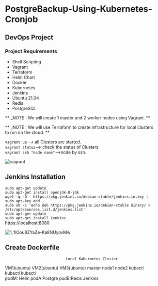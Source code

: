 # PostgreBackup-Using-Kubernetes-Cronjob
## DevOps Project

### Project Requirements

+ Shell Scripting
+ Vagrant
+ Terraform
+ Helm Chart
+ Docker
+ Kubernetes
+ Jenkins
+ Ubuntu 21.04
+ Redis
+ PostgreSQL

** _NOTE : We will create 1 master and 2 worker nodes using Vagrant. **

** _NOTE : We will use Terraform to create infrastructure for local clusters to run on the cloud. **

`vagrant up` --> all Clusters are started.<br>
`vagrant status`--> check the status of Clusters<br> 
`vagrant ssh "node name"`-->node by ssh.<br>

![vagrant](https://user-images.githubusercontent.com/42733209/169891496-9482b253-401b-4c9e-9487-96e804f5e1da.png)


## Jenkins Installation 
`sudo apt-get update`<br>
`sudo apt-get install openjdk-8-jdk`<br>
`wget -q -O - https://pkg.jenkins.io/debian-stable/jenkins.io.key | sudo apt-key add -`<br>
`sudo sh -c 'echo deb https://pkg.jenkins.io/debian-stable binary/ > /etc/apt/sources.list.d/jenkins.list'`<br>
`sudo apt-get update`<br>
`sudo apt-get install jenkins`<br>
https://localhost:8080

![1_fiOou8ZYaZe-Ka8NUyovMw](https://user-images.githubusercontent.com/42733209/169891698-0469019b-d39f-4775-acdc-12db2a33d819.png)


## Create Dockerfile 

                                Local Kubernetes Cluster
                                
VM1(ubuntu)		    VM2(ubuntu)	              VM3(ubuntu)
master				      node1				              node2
kubectl				      kubectl				            kubectl					  			
podM: Helm			    podA:Postgre			        podB:Redıs
Jenkıns





